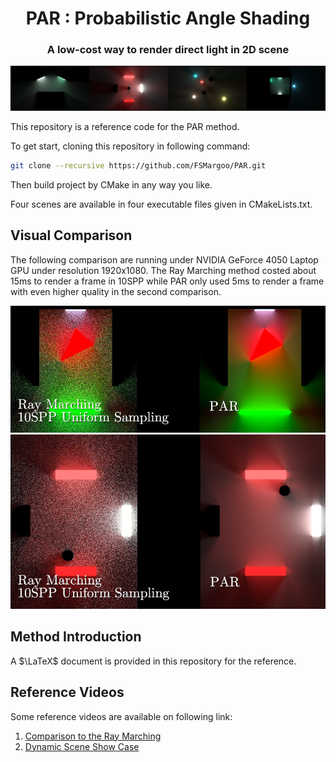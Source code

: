 ﻿<div align="center">

<h1> PAR : Probabilistic Angle Shading  </h1>

<h3> A low-cost way to render direct light in 2D scene  </h3>

<img src="./capture/banner.png">

</div>

This repository is a reference code for the PAR method.

To get start, cloning this repository in following command:

```bash
git clone --recursive https://github.com/FSMargoo/PAR.git
```

Then build project by CMake in any way you like.

Four scenes are available in four executable files given in CMakeLists.txt.

## Visual Comparison

The following comparison are running under NVIDIA GeForce 4050 Laptop GPU under resolution 1920x1080. The Ray Marching method costed about 15ms to render a frame in 10SPP while PAR only used 5ms to render a frame with even higher quality in the second comparison.

<div align="center">

![](./capture/comparison_1.png)
![](./capture/comparison_2.png)

</div>

## Method Introduction

A $\LaTeX$ document is provided in this repository for the reference.

## Reference Videos

Some reference videos are available on following link:

1. [Comparison to the Ray Marching](https://www.bilibili.com/video/BV1GMaqzsEW4/)
2. [Dynamic Scene Show Case](https://www.bilibili.com/video/BV1fkhvzbEy9/)
